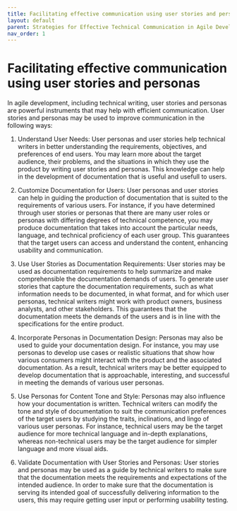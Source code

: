 ```yaml
---
title: Facilitating effective communication using user stories and personas
layout: default
parent: Strategies for Effective Technical Communication in Agile Development
nav_order: 1
---
```


# **Facilitating effective communication using user stories and personas**

In agile development, including technical writing, user stories and personas are powerful instruments that may help with efficient communication. User stories and personas may be used to improve communication in the following ways:

1. Understand User Needs: User personas and user stories help technical writers in better understanding the requirements, objectives, and preferences of end users. You may learn more about the target audience, their problems, and the situations in which they use the product by writing user stories and personas. This knowledge can help in the development of documentation that is useful and usefull to users.

2. Customize Documentation for Users: User personas and user stories can help in guiding the production of documentation that is suited to the requirements of various users. For instance, if you have determined through user stories or personas that there are many user roles or personas with differing degrees of technical competence, you may produce documentation that takes into account the particular needs, language, and technical proficiency of each user group. This guarantees that the target users can access and understand the content, enhancing usability and communication.

3. Use User Stories as Documentation Requirements: User stories may be used as documentation requirements to help summarize and make comprehensible the documentation demands of users. To generate user stories that capture the documentation requirements, such as what information needs to be documented, in what format, and for which user personas, technical writers might work with product owners, business analysts, and other stakeholders. This guarantees that the documentation meets the demands of the users and is in line with the specifications for the entire product.

4. Incorporate Personas in Documentation Design: Personas may also be used to guide your documentation design. For instance, you may use personas to develop use cases or realistic situations that show how various consumers might interact with the product and the associated documentation. As a result, technical writers may be better equipped to develop documentation that is approachable, interesting, and successful in meeting the demands of various user personas.

5. Use Personas for Content Tone and Style: Personas may also influence how your documentation is written. Technical writers can modify the tone and style of documentation to suit the communication preferences of the target users by studying the traits, inclinations, and lingo of various user personas. For instance, technical users may be the target audience for more technical language and in-depth explanations, whereas non-technical users may be the target audience for simpler language and more visual aids.

6. Validate Documentation with User Stories and Personas: User stories and personas may be used as a guide by technical writers to make sure that the documentation meets the requirements and expectations of the intended audience. In order to make sure that the documentation is serving its intended goal of successfully delivering information to the users, this may require getting user input or performing usability testing.